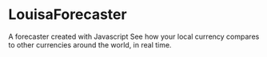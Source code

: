 # LouisaForecaster
A forecaster created with Javascript
See how your local currency compares to other currencies around the world, in real time.
